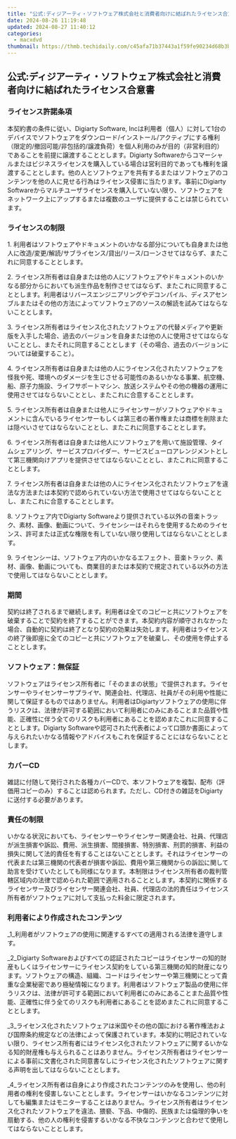 ```yaml
---
title: "公式:ディジアーティ・ソフトウェア株式会社と消費者向けに結ばれたライセンス合意書"
date: 2024-08-26 11:19:48
updated: 2024-08-27 11:40:12
categories:
  - macxdvd
thumbnail: https://thmb.techidaily.com/c45afa71b37443a1f59fe90234d68b3b0e50e4c51b39e47e7a2ccf645d397043.PNG
---
```


## 公式:ディジアーティ・ソフトウェア株式会社と消費者向けに結ばれたライセンス合意書

### ライセンス許諾条項

本契約書の条件に従い、Digiarty Software, Incは利用者（個人）に対して1台のデバイスでソフトウェアをダウンロード/インストール/アクティブにする権利（限定的/撤回可能/非包括的/譲渡負荷）を個人利用のみが目的（非営利目的）であることを前提に譲渡することとします。Digiarty Softwareからコマーシャルまたはビジネスライセンスを購入している場合は営利目的であっても権利を譲渡することとします。他の人とソフトウェアを共有するまたはソフトウェアのコンテンツを他の人に見せる行為はライセンス侵害に当たります。事前にDigiarty Softwareからマルチユーザライセンスを購入していない限り、ソフトウェアをネットワーク上にアップするまたは複数のユーザに提供することは禁じられています。 



### ライセンスの制限

1\. 利用者はソフトウェアやドキュメントのいかなる部分についても自身または他人に改造/変更/解読/サブライセンス/貸出/リース/ローンさせてはならず、またこれに同意することとします。

 2\. ライセンス所有者は自身または他の人にソフトウェアやドキュメントのいかなる部分からにおいても派生作品を制作させてはならず、またこれに同意することとします。利用者はリバースエンジニアリングやデコンパイル、ディスアセンブルまたはその他の方法によってソフトウェアのソースの解読を試みてはならないこととします。

 3\. ライセンス所有者はライセンス化されたソフトウェアの代替メディアや更新版を入手した場合、過去のバージョンを自身または他の人に使用させてはならないこととし、またそれに同意することとします（その場合、過去のバージョンについては破棄すること）。

 4\. ライセンス所有者は自身または他の人にライセンス化されたソフトウェアを怪我や死、環境へのダメージを生じさせる可能性のあるいかなる事業、航空機、船、原子力施設、ライフサポートマシン、放送システムやその他の機器の運用に使用させてはならないこととし、またこれに合意することとします。

 5\. ライセンス所有者は自身または他人にライセンサーがソフトウェアやドキュメントに含んでいるライセンサーもしくは第三者の著作権または商標を削除または隠ぺいさせてはならないこととし、またこれに同意することとします。

 6\. ライセンス所有者は自身または他人にソフトウェアを用いて施設管理、タイムシェアリング、サービスプロバイダー、サービスビューロアレンジメントとして第三機関向けアプリを提供させてはならないこととし、またこれに同意することとします。

 7\. ライセンス所有者は自身または他の人にライセンス化されたソフトウェアを違法な方法または本契約で認められていない方法で使用させてはならないこととし、またこれに合意することとします。

 8\. ソフトウェア内でDigiarty Softwareより提供されている以外の音楽トラック、素材、画像、動画について、ライセンシーはそれらを使用するためのライセンス、許可または正式な権限を有していない限り使用してはならないこととします。

 9\. ライセンシーは、ソフトウェア内のいかなるエフェクト、音楽トラック、素材、画像、動画についても、商業目的または本契約で規定されている以外の方法で使用してはならないこととします。

### 期間

契約は終了されるまで継続します。利用者は全てのコピーと共にソフトウェアを破棄することで契約を終了することができます。本契約内容が順守されなかった場合、自動的に契約は終了となり契約の効果は失効します。利用者はライセンスの終了後即座に全てのコピーと共にソフトウェアを破棄し、その使用を停止することとします。

### ソフトウェア：無保証

ソフトウェアはライセンス所有者に「そのままの状態」で提供されます。ライセンサーやライセンサーサプライヤ、関連会社、代理店、社員がその利用や性能に関して保証するものではありません。利用者はDigiartyソフトウェアの使用に伴うリスクは、法律が許可する範囲において利用者にのみにあることまた品質や性能、正確性に伴う全てのリスクも利用者にあることを認めまたこれに同意することとします。Digiarty Softwareや認可された代表者によって口頭か書面によって与えられたいかなる情報やアドバイスもこれを保証することにはならないこととします。

### カバーCD

雑誌に付随して発行された各種カバーCDで、本ソフトウェアを複製、配布（評価用コピーのみ）することは認められます。ただし、CD付きの雑誌をDigiartyに送付する必要があります。

### 責任の制限

いかなる状況においても、ライセンサーやライセンサー関連会社、社員、代理店が派生損害や訴訟、費用、派生損害、間接損害、特別損害、刑罰的損害、利益の損失に関して法的責任を有することはないこととします。それはライセンサーの代表または第三機関の代表者が損害や訴訟、費用や第三機関からの訴訟に関して助言を受けていたとしても同様になります。本制限はライセンス所有者の裁判管轄区域内の法律で認められた範囲で適用されることとします。本契約に関係するライセンサー及びライセンサー関連会社、社員、代理店の法的責任はライセンス所有者がソフトウェアに対して支払った料金に限定されます。 



### 利用者により作成されたコンテンツ

_1_利用者がソフトウェアの使用に関連するすべての適用される法律を遵守します。

_2_Digiarty Softwareおよびすべての認証されたコピーはライセンサーの知的財産もしくはライセンサーにライセンス契約をしている第三機関の知的財産になります。ソフトウェアの構造、組織、コードはライセンサーや第三機関にとって貴重な企業秘密であり極秘情報になります。利用者はソフトウェア製品の使用に伴うリスクは、法律が許可する範囲において利用者にのみにあることまた品質や性能、正確性に伴う全てのリスクも利用者にあることを認めまたこれに同意することとします。

_3_ライセンス化されたソフトウェアは米国やその他の国における著作権法および国際条約規定などの法律によって保護されています。本契約に明記されていない限り、ライセンス所有者にはライセンス化されたソフトウェアに関するいかなる知的財産権も与えられることはありません。ライセンス所有者はライセンサーによる事前に文書化された同意書なしにライセンス化されたソフトウェアに関する声明を出してはならないこととします。

_4_ライセンス所有者は自身により作成されたコンテンツのみを使用し、他の利用者の権利を侵害しないこととします。ライセンサーはいかなるコンテンツに対しても編集またはモニターすることはありません。ライセンス所有者はライセンス化されたソフトウェアを違法、猥褻、下品、中傷的、民族または倫理的争いを扇動する、他の人の権利を侵害するいかなる不快なコンテンツと合わせて使用してはならないこととします。



<ins class="adsbygoogle"
     style="display:block"
     data-ad-format="autorelaxed"
     data-ad-client="ca-pub-7571918770474297"
     data-ad-slot="1223367746"></ins>



<ins class="adsbygoogle"
     style="display:block"
     data-ad-client="ca-pub-7571918770474297"
     data-ad-slot="8358498916"
     data-ad-format="auto"
     data-full-width-responsive="true"></ins>
